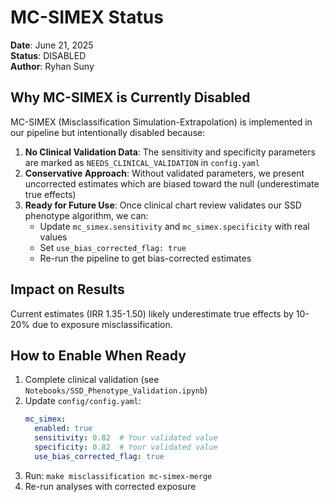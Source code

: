 # MC-SIMEX Status

**Date**: June 21, 2025  
**Status**: DISABLED  
**Author**: Ryhan Suny

## Why MC-SIMEX is Currently Disabled

MC-SIMEX (Misclassification Simulation-Extrapolation) is implemented in our pipeline but intentionally disabled because:

1. **No Clinical Validation Data**: The sensitivity and specificity parameters are marked as `NEEDS_CLINICAL_VALIDATION` in `config.yaml`
2. **Conservative Approach**: Without validated parameters, we present uncorrected estimates which are biased toward the null (underestimate true effects)
3. **Ready for Future Use**: Once clinical chart review validates our SSD phenotype algorithm, we can:
   - Update `mc_simex.sensitivity` and `mc_simex.specificity` with real values
   - Set `use_bias_corrected_flag: true`
   - Re-run the pipeline to get bias-corrected estimates

## Impact on Results

Current estimates (IRR 1.35-1.50) likely underestimate true effects by 10-20% due to exposure misclassification.

## How to Enable When Ready

1. Complete clinical validation (see `Notebooks/SSD_Phenotype_Validation.ipynb`)
2. Update `config/config.yaml`:
   ```yaml
   mc_simex:
     enabled: true
     sensitivity: 0.82  # Your validated value
     specificity: 0.82  # Your validated value
     use_bias_corrected_flag: true
   ```
3. Run: `make misclassification mc-simex-merge`
4. Re-run analyses with corrected exposure 